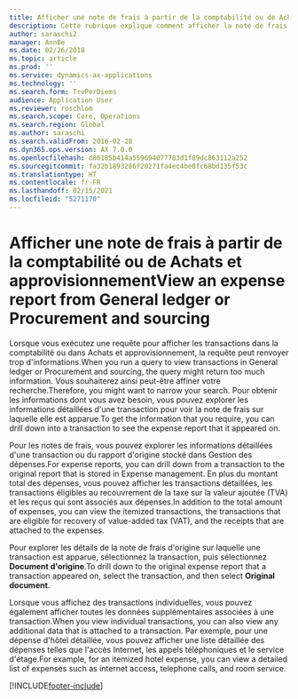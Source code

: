 ```yaml
---
title: Afficher une note de frais à partir de la comptabilité ou de Achats et approvisionnement
description: Cette rubrique explique comment afficher la note de frais d'origine sur laquelle une transaction est apparue.
author: saraschi2
manager: AnnBe
ms.date: 02/26/2018
ms.topic: article
ms.prod: ''
ms.service: dynamics-ax-applications
ms.technology: ''
ms.search.form: TrvPerDiems
audience: Application User
ms.reviewer: roschlom
ms.search.scope: Core, Operations
ms.search.region: Global
ms.author: saraschi
ms.search.validFrom: 2016-02-28
ms.dyn365.ops.version: AX 7.0.0
ms.openlocfilehash: d86185b414a559694077783d1f89dc863112a252
ms.sourcegitcommit: fa32b1893286f20271fa4ec4be8fc68bd135f53c
ms.translationtype: HT
ms.contentlocale: fr-FR
ms.lasthandoff: 02/15/2021
ms.locfileid: "5271170"
---
```

# <a name="view-an-expense-report-from-general-ledger-or-procurement-and-sourcing"></a><span data-ttu-id="98adb-103">Afficher une note de frais à partir de la comptabilité ou de Achats et approvisionnement</span><span class="sxs-lookup"><span data-stu-id="98adb-103">View an expense report from General ledger or Procurement and sourcing</span></span>

<span data-ttu-id="98adb-104">Lorsque vous exécutez une requête pour afficher les transactions dans la comptabilité ou dans Achats et approvisionnement, la requête peut renvoyer trop d'informations.</span><span class="sxs-lookup"><span data-stu-id="98adb-104">When you run a query to view transactions in General ledger or Procurement and sourcing, the query might return too much information.</span></span> <span data-ttu-id="98adb-105">Vous souhaiterez ainsi peut-être affiner votre recherche.</span><span class="sxs-lookup"><span data-stu-id="98adb-105">Therefore, you might want to narrow your search.</span></span> <span data-ttu-id="98adb-106">Pour obtenir les informations dont vous avez besoin, vous pouvez explorer les informations détaillées d'une transaction pour voir la note de frais sur laquelle elle est apparue.</span><span class="sxs-lookup"><span data-stu-id="98adb-106">To get the information that you require, you can drill down into a transaction to see the expense report that it appeared on.</span></span>

<span data-ttu-id="98adb-107">Pour les notes de frais, vous pouvez explorer les informations détaillées d'une transaction ou du rapport d'origine stocké dans Gestion des dépenses.</span><span class="sxs-lookup"><span data-stu-id="98adb-107">For expense reports, you can drill down from a transaction to the original report that is stored in Expense management.</span></span> <span data-ttu-id="98adb-108">En plus du montant total des dépenses, vous pouvez afficher les transactions détaillées, les transactions éligibles au recouvrement de la taxe sur la valeur ajoutée (TVA) et les reçus qui sont associés aux dépenses.</span><span class="sxs-lookup"><span data-stu-id="98adb-108">In addition to the total amount of expenses, you can view the itemized transactions, the transactions that are eligible for recovery of value-added tax (VAT), and the receipts that are attached to the expenses.</span></span>

<span data-ttu-id="98adb-109">Pour explorer les détails de la note de frais d'origine sur laquelle une transaction est apparue, sélectionnez la transaction, puis sélectionnez **Document d'origine**.</span><span class="sxs-lookup"><span data-stu-id="98adb-109">To drill down to the original expense report that a transaction appeared on, select the transaction, and then select **Original document**.</span></span>

<span data-ttu-id="98adb-110">Lorsque vous affichez des transactions individuelles, vous pouvez également afficher toutes les données supplémentaires associées à une transaction.</span><span class="sxs-lookup"><span data-stu-id="98adb-110">When you view individual transactions, you can also view any additional data that is attached to a transaction.</span></span> <span data-ttu-id="98adb-111">Par exemple, pour une dépense d'hôtel détaillée, vous pouvez afficher une liste détaillée des dépenses telles que l'accès Internet, les appels téléphoniques et le service d'étage.</span><span class="sxs-lookup"><span data-stu-id="98adb-111">For example, for an itemized hotel expense, you can view a detailed list of expenses such as internet access, telephone calls, and room service.</span></span>


[!INCLUDE[footer-include](../includes/footer-banner.md)]